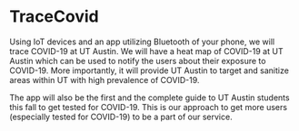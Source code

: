 # TraceCovid
Using IoT devices and an app utilizing Bluetooth of your phone, we will trace COVID-19 at UT Austin. 
We will have a heat map of COVID-19 at UT Austin which can be used to notify the users about their exposure to COVID-19. 
More importantly, it will provide UT Austin to target and sanitize areas within UT with high prevalence of COVID-19.  

The app will also be the first and the complete guide to UT Austin students this fall to get tested for COVID-19. 
This is our approach to get more users (especially tested for COVID-19) to be a part of our service.
